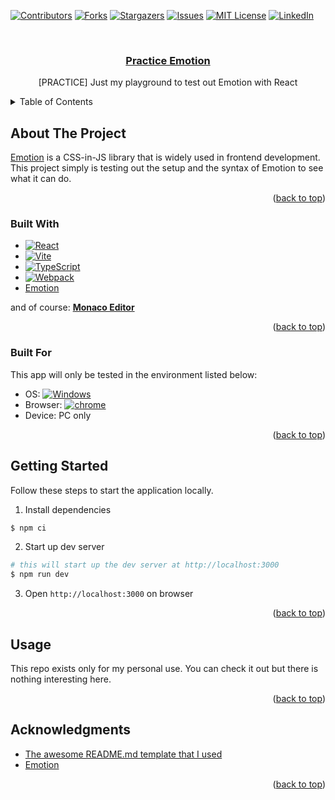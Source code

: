 <!-- Original template at: https://github.com/othneildrew/Best-README-Template -->

<a name="readme-top"></a>

<!-- PROJECT SHIELDS -->
<!--
*** I'm using markdown "reference style" links for readability.
*** Reference links are enclosed in brackets [ ] instead of parentheses ( ).
*** See the bottom of this document for the declaration of the reference variables
*** for contributors-url, forks-url, etc. This is an optional, concise syntax you may use.
*** https://www.markdownguide.org/basic-syntax/#reference-style-links
-->

[![Contributors][contributors-shield]][contributors-url]
[![Forks][forks-shield]][forks-url]
[![Stargazers][stars-shield]][stars-url]
[![Issues][issues-shield]][issues-url]
[![MIT License][license-shield]][license-url]
[![LinkedIn][linkedin-shield]][linkedin-url]

<!-- PROJECT LOGO -->
<br />
<div align="center">

  <a href="https://github.com/verhichi/practice-emotion">
<h3 align="center">Practice Emotion</h3>
  </a>

  <p align="center">
    [PRACTICE] Just my playground to test out Emotion with React
  </p>
</div>

<!-- TABLE OF CONTENTS -->
<details>
  <summary>Table of Contents</summary>
  <ol>
    <li>
      <a href="#about-the-project">About The Project</a>
      <ul>
        <li><a href="#built-with">Built With</a></li>
      </ul>
    </li>
    <li>
      <a href="#getting-started">Getting Started</a>
    </li>
    <li><a href="#usage">Usage</a></li>
    <li><a href="#acknowledgments">Acknowledgments</a></li>
  </ol>
</details>

<!-- ABOUT THE PROJECT -->

## About The Project

[Emotion](https://emotion.sh/docs/introduction) is a CSS-in-JS library that is widely used in frontend development. This project simply is testing out the setup and the syntax of Emotion to see what it can do.

<p align="right">(<a href="#readme-top">back to top</a>)</p>

### Built With

- [![React][react.js]][react-url]
- [![Vite][vite.js]][vite-url]
- [![TypeScript][typescript]][typescript-url]
- [![Webpack][webpack]][webpack-url]
- [Emotion](https://emotion.sh/docs/introduction)

and of course: **[Monaco Editor](https://microsoft.github.io/monaco-editor/)**

<p align="right">(<a href="#readme-top">back to top</a>)</p>

### Built For

This app will only be tested in the environment listed below:

- OS: [![Windows][windows]][windows-url]
- Browser: [![chrome][chrome]][chrome-url]
- Device: PC only

<p align="right">(<a href="#readme-top">back to top</a>)</p>

<!-- GETTING STARTED -->

## Getting Started

Follow these steps to start the application locally.

1. Install dependencies

```bash
$ npm ci
```

2. Start up dev server

```bash
# this will start up the dev server at http://localhost:3000
$ npm run dev
```

3. Open `http://localhost:3000` on browser

<p align="right">(<a href="#readme-top">back to top</a>)</p>

<!-- USAGE EXAMPLES -->

## Usage

This repo exists only for my personal use. You can check it out but there is nothing interesting here.

<p align="right">(<a href="#readme-top">back to top</a>)</p>

## Acknowledgments

- [The awesome README.md template that I used](https://github.com/othneildrew/Best-README-Template)
- [Emotion](https://emotion.sh/docs/introduction)

<p align="right">(<a href="#readme-top">back to top</a>)</p>

<!-- MARKDOWN LINKS & IMAGES -->
<!-- https://www.markdownguide.org/basic-syntax/#reference-style-links -->

[contributors-shield]: https://img.shields.io/github/contributors/verhichi/practice-emotion.svg?style=for-the-badge
[contributors-url]: https://github.com/verhichi/practice-emotion/graphs/contributors
[forks-shield]: https://img.shields.io/github/forks/verhichi/practice-emotion.svg?style=for-the-badge
[forks-url]: https://github.com/verhichi/practice-emotion/network/members
[stars-shield]: https://img.shields.io/github/stars/verhichi/practice-emotion.svg?style=for-the-badge
[stars-url]: https://github.com/verhichi/practice-emotion/stargazers
[issues-shield]: https://img.shields.io/github/issues/verhichi/practice-emotion.svg?style=for-the-badge
[issues-url]: https://github.com/verhichi/practice-emotion/issues
[license-shield]: https://img.shields.io/github/license/verhichi/practice-emotion.svg?style=for-the-badge
[license-url]: https://github.com/verhichi/practice-emotion/blob/master/LICENSE.txt
[linkedin-shield]: https://img.shields.io/badge/-LinkedIn-black.svg?style=for-the-badge&logo=linkedin&colorB=555
[linkedin-url]: https://www.linkedin.com/in/daichi-nishida/
[product-screenshot]: .github/images/screenshot.png
[windows]: https://img.shields.io/badge/Windows-20232A?style=for-the-badge&logo=windows&logoColor=0078D6
[windows-url]: https://www.microsoft.com/ja-jp/software-download/windows10
[chrome]: https://img.shields.io/badge/Chrome-20232A?style=for-the-badge&logo=googlechrome&logoColor=4285F4
[chrome-url]: https://www.google.com/chrome/
[react.js]: https://img.shields.io/badge/React-20232A?style=for-the-badge&logo=react&logoColor=61DAFB
[react-url]: https://reactjs.org/
[vite.js]: https://img.shields.io/badge/Vite-20232A?style=for-the-badge&logo=vite&logoColor=646CFF
[vite-url]: https://vitejs.dev/
[nest.js]: https://img.shields.io/badge/NestJS-20232A?style=for-the-badge&logo=nestjs&logoColor=E0234E
[nest-url]: https://nestjs.com/
[typescript]: https://img.shields.io/badge/TypeScript-20232A?style=for-the-badge&logo=typescript&logoColor=3178C6
[typescript-url]: https://www.typescriptlang.org/
[webpack]: https://img.shields.io/badge/Webpack-20232A?style=for-the-badge&logo=webpack&logoColor=8DD6F9
[webpack-url]: https://webpack.js.org/
